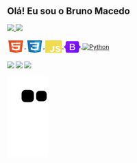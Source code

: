 ## Olá! Eu sou o Bruno Macedo

 <div>
   <a href="https://beacons.ai/BrunoM-Dev">
   <img height="190em" src="https://github-readme-stats.vercel.app/api?username=anuraghazra&show_icons=true&theme=tokyonight"/>
   <img height="180em" src="https://github-readme-stats.vercel.app/api/top-langs/?username=BrunoM-Dev&layout=compact&langs_count=6&theme=tokyonight"/>

</div>
<div style="display: inline_block"><br>
  <img align="center" alt="HTML" height="30" width="40" src="https://raw.githubusercontent.com/devicons/devicon/master/icons/html5/html5-original.svg">
  <img align="center" alt="CSS" height="30" width="40" src="https://raw.githubusercontent.com/devicons/devicon/master/icons/css3/css3-original.svg">
  <img align="center" alt="JS" height="30" width="40" src="https://raw.githubusercontent.com/devicons/devicon/master/icons/javascript/javascript-plain.svg">
  <img align="center" alt="BOOTSTRAP" height="35" width="40" src="https://github.com/devicons/devicon/blob/master/icons/bootstrap/bootstrap-original.svg">
  <img align="center" alt="Python" height="30" width="40" src="https://cdn.jsdelivr.net/gh/devicons/devicon/icons/python/python-original.svg">
</div>
 
 <br>
 
<div> 
  <a href="https://instagram.com/eo_buno" target="_blank"><img src="https://img.shields.io/badge/-Instagram-%23E4405F?style=for-the-badge&logo=instagram&logoColor=white" target="_blank"></a>
  <a href="https://www.linkedin.com/in/bruno-macedo-001197271" target="_blank"><img src="https://img.shields.io/badge/-LinkedIn-%230077B5?style=for-the-badge&logo=linkedin&logoColor=white" target="_blank"></a> 
  <a href = "mailto:devbrunomacedo@gmail.com"><img src="https://img.shields.io/badge/-Gmail-%23333?style=for-the-badge&logo=gmail&logoColor=lightred" target="_blank"></a> 
 
  ![Snake animation](https://github.com/BrunoM-Dev/BrunoM-Dev/blob/output/github-contribution-grid-snake.svg)

</div>
